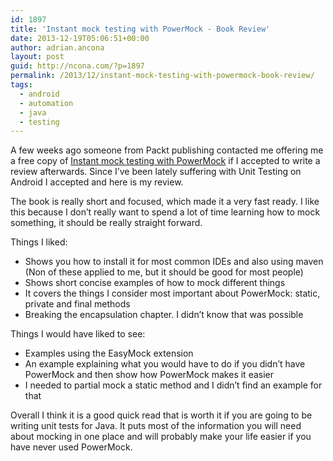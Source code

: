 ```yaml
---
id: 1897
title: 'Instant mock testing with PowerMock - Book Review'
date: 2013-12-19T05:06:51+00:00
author: adrian.ancona
layout: post
guid: http://ncona.com/?p=1897
permalink: /2013/12/instant-mock-testing-with-powermock-book-review/
tags:
  - android
  - automation
  - java
  - testing
---
```

A few weeks ago someone from Packt publishing contacted me offering me a free copy of [Instant mock testing with PowerMock](http://bit.ly/181GmFv "Instant mock testing with PowerMock") if I accepted to write a review afterwards. Since I&#8217;ve been lately suffering with Unit Testing on Android I accepted and here is my review.

The book is really short and focused, which made it a very fast ready. I like this because I don&#8217;t really want to spend a lot of time learning how to mock something, it should be really straight forward.

<!--more-->

Things I liked:

  * Shows you how to install it for most common IDEs and also using maven (Non of these applied to me, but it should be good for most people)
  * Shows short concise examples of how to mock different things
  * It covers the things I consider most important about PowerMock: static, private and final methods
  * Breaking the encapsulation chapter. I didn&#8217;t know that was possible

Things I would have liked to see:

  * Examples using the EasyMock extension
  * An example explaining what you would have to do if you didn&#8217;t have PowerMock and then show how PowerMock makes it easier
  * I needed to partial mock a static method and I didn&#8217;t find an example for that

Overall I think it is a good quick read that is worth it if you are going to be writing unit tests for Java. It puts most of the information you will need about mocking in one place and will probably make your life easier if you have never used PowerMock.
